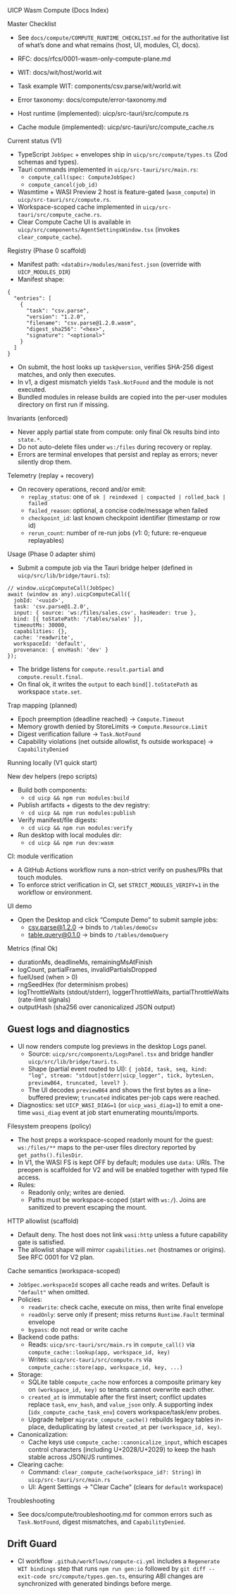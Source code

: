 UICP Wasm Compute (Docs Index)

Master Checklist
- See `docs/compute/COMPUTE_RUNTIME_CHECKLIST.md` for the authoritative list of what’s done and what remains (host, UI, modules, CI, docs).

- RFC: docs/rfcs/0001-wasm-only-compute-plane.md
- WIT: docs/wit/host/world.wit
- Task example WIT: components/csv.parse/wit/world.wit
- Error taxonomy: docs/compute/error-taxonomy.md
- Host runtime (implemented): uicp/src-tauri/src/compute.rs
- Cache module (implemented): uicp/src-tauri/src/compute_cache.rs

Current status (V1)

- TypeScript `JobSpec` + envelopes ship in `uicp/src/compute/types.ts` (Zod schemas and types).
- Tauri commands implemented in `uicp/src-tauri/src/main.rs`:
  - `compute_call(spec: ComputeJobSpec)`
  - `compute_cancel(job_id)`
- Wasmtime + WASI Preview 2 host is feature-gated (`wasm_compute`) in `uicp/src-tauri/src/compute.rs`.
- Workspace-scoped cache implemented in `uicp/src-tauri/src/compute_cache.rs`.
- Clear Compute Cache UI is available in `uicp/src/components/AgentSettingsWindow.tsx` (invokes `clear_compute_cache`).

Registry (Phase 0 scaffold)

- Manifest path: `<dataDir>/modules/manifest.json` (override with `UICP_MODULES_DIR`)
- Manifest shape:

```
{
  "entries": [
    {
      "task": "csv.parse",
      "version": "1.2.0",
      "filename": "csv.parse@1.2.0.wasm",
      "digest_sha256": "<hex>",
      "signature": "<optional>"
    }
  ]
}
```

- On submit, the host looks up `task@version`, verifies SHA-256 digest matches, and only then executes.
- In v1, a digest mismatch yields `Task.NotFound` and the module is not executed.
- Bundled modules in release builds are copied into the per-user modules directory on first run if missing.

Invariants (enforced)

- Never apply partial state from compute: only final Ok results bind into `state.*`.
- Do not auto-delete files under `ws:/files` during recovery or replay.
- Errors are terminal envelopes that persist and replay as errors; never silently drop them.

Telemetry (replay + recovery)

- On recovery operations, record and/or emit:
  - `replay_status`: one of `ok | reindexed | compacted | rolled_back | failed`
  - `failed_reason`: optional, a concise code/message when failed
  - `checkpoint_id`: last known checkpoint identifier (timestamp or row id)
  - `rerun_count`: number of re-run jobs (v1: 0; future: re-enqueue replayables)

Usage (Phase 0 adapter shim)

- Submit a compute job via the Tauri bridge helper (defined in `uicp/src/lib/bridge/tauri.ts`):

```
// window.uicpComputeCall(JobSpec)
await (window as any).uicpComputeCall({
  jobId: '<uuid>',
  task: 'csv.parse@1.2.0',
  input: { source: 'ws:/files/sales.csv', hasHeader: true },
  bind: [{ toStatePath: '/tables/sales' }],
  timeoutMs: 30000,
  capabilities: {},
  cache: 'readwrite',
  workspaceId: 'default',
  provenance: { envHash: 'dev' }
});
```

- The bridge listens for `compute.result.partial` and `compute.result.final`.
- On final ok, it writes the `output` to each `bind[].toStatePath` as workspace `state.set`.

Trap mapping (planned)

- Epoch preemption (deadline reached) → `Compute.Timeout`
- Memory growth denied by StoreLimits → `Compute.Resource.Limit`
- Digest verification failure → `Task.NotFound`
- Capability violations (net outside allowlist, fs outside workspace) → `CapabilityDenied`

Running locally (V1 quick start)

New dev helpers (repo scripts)

- Build both components:
  - `cd uicp && npm run modules:build`
- Publish artifacts + digests to the dev registry:
  - `cd uicp && npm run modules:publish`
- Verify manifest/file digests:
  - `cd uicp && npm run modules:verify`
- Run desktop with local modules dir:
  - `cd uicp && npm run dev:wasm`

CI: module verification
- A GitHub Actions workflow runs a non-strict verify on pushes/PRs that touch modules.
- To enforce strict verification in CI, set `STRICT_MODULES_VERIFY=1` in the workflow or environment.

UI demo
- Open the Desktop and click “Compute Demo” to submit sample jobs:
  - csv.parse@1.2.0 → binds to `/tables/demoCsv`
  - table.query@0.1.0 → binds to `/tables/demoQuery`

Metrics (final Ok)

- durationMs, deadlineMs, remainingMsAtFinish
- logCount, partialFrames, invalidPartialsDropped
- fuelUsed (when > 0)
- rngSeedHex (for determinism probes)
- logThrottleWaits (stdout/stderr), loggerThrottleWaits, partialThrottleWaits (rate-limit signals)
- outputHash (sha256 over canonicalized JSON output)

Guest logs and diagnostics
-------------------------

- UI now renders compute log previews in the desktop Logs panel.
  - Source: `uicp/src/components/LogsPanel.tsx` and bridge handler `uicp/src/lib/bridge/tauri.ts`.
  - Shape (partial event routed to UI): `{ jobId, task, seq, kind: "log", stream: "stdout|stderr|uicp_logger", tick, bytesLen, previewB64, truncated, level? }`.
  - The UI decodes `previewB64` and shows the first bytes as a line-buffered preview; `truncated` indicates per-job caps were reached.
- Diagnostics: set `UICP_WASI_DIAG=1` (or `uicp_wasi_diag=1`) to emit a one-time `wasi_diag` event at job start enumerating mounts/imports.

Filesystem preopens (policy)

- The host preps a workspace-scoped readonly mount for the guest: `ws:/files/**` maps to the per-user files directory reported by `get_paths().filesDir`.
- In V1, the WASI FS is kept OFF by default; modules use `data:` URIs. The preopen is scaffolded for V2 and will be enabled together with typed file access.
- Rules:
  - Readonly only; writes are denied.
  - Paths must be workspace-scoped (start with `ws:/`). Joins are sanitized to prevent escaping the mount.

HTTP allowlist (scaffold)

- Default deny. The host does not link `wasi:http` unless a future capability gate is satisfied.
- The allowlist shape will mirror `capabilities.net` (hostnames or origins). See RFC 0001 for V2 plan.

Cache semantics (workspace-scoped)

- `JobSpec.workspaceId` scopes all cache reads and writes. Default is `"default"` when omitted.
- Policies:
  - `readwrite`: check cache, execute on miss, then write final envelope
  - `readOnly`: serve only if present; miss returns `Runtime.Fault` terminal envelope
  - `bypass`: do not read or write cache
- Backend code paths:
  - Reads: `uicp/src-tauri/src/main.rs` in `compute_call()` via `compute_cache::lookup(app, workspace_id, key)`
  - Writes: `uicp/src-tauri/src/compute.rs` via `compute_cache::store(app, workspace_id, key, ...)`
- Storage:
  - SQLite table `compute_cache` now enforces a composite primary key on `(workspace_id, key)` so tenants cannot overwrite each other.
  - `created_at` is immutable after the first insert; conflict updates replace `task`, `env_hash`, and `value_json` only. A supporting index (`idx_compute_cache_task_env`) covers workspace/task/env probes.
  - Upgrade helper `migrate_compute_cache()` rebuilds legacy tables in-place, deduplicating by latest `created_at` per `(workspace_id, key)`.
- Canonicalization:
  - Cache keys use `compute_cache::canonicalize_input`, which escapes control characters (including U+2028/U+2029) to keep the hash stable across JSON/JS runtimes.
- Clearing cache:
  - Command: `clear_compute_cache(workspace_id?: String)` in `uicp/src-tauri/src/main.rs`
  - UI: Agent Settings → "Clear Cache" (clears for `default` workspace)

Troubleshooting

- See docs/compute/troubleshooting.md for common errors such as `Task.NotFound`, digest mismatches, and `CapabilityDenied`.

Drift Guard
-----------

- CI workflow `.github/workflows/compute-ci.yml` includes a `Regenerate WIT bindings` step that runs `npm run gen:io` followed by `git diff --exit-code src/compute/types.gen.ts`, ensuring ABI changes are synchronized with generated bindings before merge.




